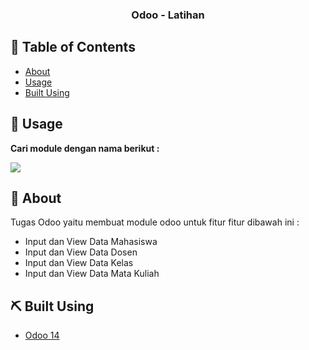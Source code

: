 <h3 align="center">Odoo - Latihan</h3>


## 📝 Table of Contents

- [About](#about)
- [Usage](#usage)
- [Built Using](#built_using)


## 🎈 Usage <a name="usage"></a>

<b>Cari module dengan nama berikut :</b>


<img src="https://firebasestorage.googleapis.com/v0/b/musiclove-c5c2c.appspot.com/o/module.PNG?alt=media&token=b7a3faa9-c2e4-4e16-bbaa-487096bdbd47"></img>


## 🧐 About <a name = "about"></a>

Tugas Odoo yaitu membuat module odoo untuk fitur fitur dibawah ini :
  - Input dan View Data Mahasiswa
  - Input dan View Data Dosen
  - Input dan View Data Kelas
  - Input dan View Data Mata Kuliah



## ⛏️ Built Using <a name = "built_using"></a>

- [Odoo 14](https://www.odoo.com/) 

